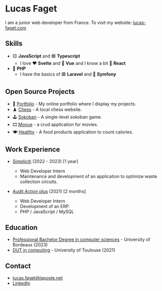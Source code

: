 # Lucas Faget

I am a junior web developer from France. To visit my website: [lucas-faget.com](https://www.lucas-faget.com)

## Skills

* 🟨 **JavaScript** and 🟦 **Typescript**
  * I love ❤️ **Svelte** and 💚 **Vue** and I know a bit 💙 **React**
* 🐘 **PHP**
  * I have the basics of 🟥 **Laravel** and 🎵 **Symfony**

## Open Source Projects

* 👦 [Portfolio](https://github.com/lucas-faget/svelte-portfolio) - My online portfolio where I display my projects.
* ♟️ [Chess](https://github.com/lucas-faget/vue-chess) - A local chess website.
* 🕹️ [Sokoban](https://github.com/lucas-faget/svelte-sokoban) - A single-level sokoban game.
* 🎞️ [Movue](https://github.com/lucas-faget/vue-movies) - a crud application for movies.
* 🍽️ [Healthy](https://github.com/lucas-faget/laravel-healthy) - A food products application to count calories.

## Work Experience

* [Simpliciti](https://www.simpliciti.fr/) (2022 - 2023) [1 year]
  * Web Developer Intern
  * Maintenance and development of an application to optimize waste collection circuits.

* [Audit Action plus](https://auditaction.eu/) (2021) [2 months]
  * Web Developer Intern
  * Development of an ERP.
  * PHP / JavaScript / MySQL

## Education

- [Professional Bachelor Degree in computer sciences](https://www.iut.u-bordeaux.fr/) - University of Bordeaux (2023)
- [DUT in computing](https://iut.univ-tlse3.fr/) - University of Toulouse (2021)

## Contact

- [lucas.faget@laposte.net](mailto:lucas.faget@laposte.net)
- [LinkedIn](https://www.linkedin.com/in/lucas-faget-b94727212/)
